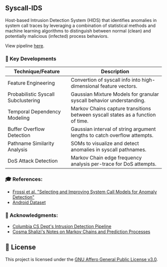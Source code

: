 ## Syscall-IDS

Host-based Intrusion Detection System (HIDS) that identifies anomalies in system call traces by leveraging a combination of statistical methods and machine learning algorithms to distinguish between normal (clean) and potentially malicious (infected) process behaviors.

View pipeline [here](https://github.com/Vismay-dev/SysCall-IDS/blob/main/notebooks/subcom_pipeline.ipynb).

### 🌟 Key Developments

| Technique/Feature                   | Description                                                                     |
|-------------------------------------|---------------------------------------------------------------------------------|
| Feature Engineering                 | Convertion of syscall info into high-dimensional feature vectors.               |
| Probabilistic Syscall Subclustering | Gaussian Mixture Models for granular syscall behavior understanding.                    |
| Temporal Dependency Modeling        | Markov Chains capture transitions between syscall states as a function of time. |
| Buffer Overflow Detection           | Gaussian interval of string argument lengths to catch overflow attempts.        |
| Pathname Similarity Analysis        | SOMs to visualize and detect anomalies in syscall pathnames.                    |
| DoS Attack Detection                | Markov Chain edge frequency analysis per-trace for DoS attempts.                |

### 🎓 References:

- [Frossi et al. "Selecting and Improving System Call Models for
Anomaly Detection"](https://maggi.cc/publication/frossi_hybridsyscalls_2009/frossi_hybridsyscalls_2009.pdf)
- [Android Dataset](https://ieeexplore.ieee.org/document/9796248)

### 🙏 Acknowledgments:

- [Columbia CS Dept's Intrusion Detection Pipeline](http://ids.cs.columbia.edu/sites/default/files/smt-syscall-discex01.pdf)
- [Cosma Shalizi's Notes on Markov Chains and Prediction Processes](http://bactra.org/notebooks/prediction-process.html)

## 📝 License

This project is licensed under the [GNU Affero General Public License v3.0](https://www.gnu.org/licenses/agpl-3.0.en.html).
